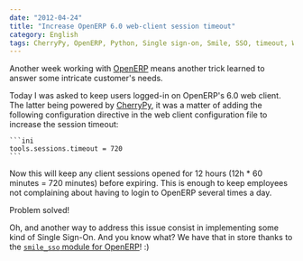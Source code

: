 ```yaml
---
date: "2012-04-24"
title: "Increase OpenERP 6.0 web-client session timeout"
category: English
tags: CherryPy, OpenERP, Python, Single sign-on, Smile, SSO, timeout, Web, ERP
---
```


Another week working with [OpenERP](https://openerp.com) means another trick learned to answer some intricate customer's needs.

Today I was asked to keep users logged-in on OpenERP's 6.0 web client. The latter being powered by [CherryPy](https://cherrypy.org), it was a matter of adding the following configuration directive in the web client configuration file to increase the session timeout:

    ```ini
    tools.sessions.timeout = 720
    ```

Now this will keep any client sessions opened for 12 hours (12h * 60 minutes = 720 minutes) before expiring. This is enough to keep employees not complaining about having to login to OpenERP several times a day.

Problem solved!

Oh, and another way to address this issue consist in implementing some kind of Single Sign-On. And you know what? We have that in store thanks to the [`smile_sso` module for OpenERP](https://github.com/Smile-SA/smile_openerp_addons_6.0/tree/master/smile_sso)! :)
